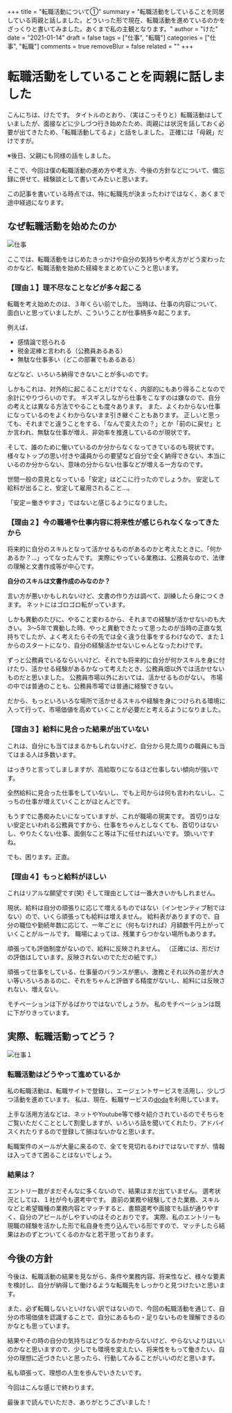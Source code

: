 +++
title = "転職活動について①"
summary = "転職活動をしていることを同居している両親と話しました。どういった形で現在、転職活動を進めているのかをざっくりと書いてみました。あくまで私の主観となります。"
author = "けた"
date = "2021-01-14"
draft = false
tags = ["仕事", "転職"]
categories = ["仕事", "転職"]
comments = true
removeBlur = false
related = ""
+++

# 転職活動をしていることを両親に話しました

こんにちは、けたです。
タイトルのとおり、（実はこっそりと）転職活動はしていましたが、面接などに少しづつ行き始めたため、両親には状況を話しておく必要が出てきたため、「転職活動してるよ」と話をしました。
正確には「母親」だけですが。

※後日、父親にも同様の話をしました。

そこで、今回は僕の転職活動の進め方や考え方、今後の方針などについて、備忘録に併せて、経験談として書いてみたいと思います。

この記事を書いている時点では、特に転職先が決まったわけではなく、あくまで途中経過になります。

## なぜ転職活動を始めたのか

![仕事](https://images.pexels.com/photos/7059/man-people-space-desk.jpg?auto=compress&cs=tinysrgb&dpr=2&h=750&w=1260)

ここでは、転職活動をはじめたきっかけや自分の気持ちや考え方がどう変わったのかなど、転職活動を始めた経緯をまとめていこうと思います。

### 【理由１】理不尽なことなどが多々起こる

転職を考え始めたのは、３年くらい前でした。
当時は、仕事の内容について、面白いと思っていましたが、こういうことが仕事柄多々起こります。

例えば、

- 感情論で怒られる
- 税金泥棒と言われる（公務員あるある）
- 無駄な仕事多い（どこの部署でもあるある）

などなど、いろいろ納得できないことが多いのです。

しかもこれは、対外的に起こることだけでなく、内部的にもあり得ることなので余計にやりづらいのです。
ギスギスしながら仕事をこなすのは嫌なので、自分の考えとは異なる方法でやることも度々あります。
また、よくわからない仕事になっているのをよくわからないまま引き継ぐこともあります。
正しいと思っても、それまでと違うことをする、「なんで変えたの？」とか「前のに戻せ」とか言われ、無駄な仕事が増え、非効率を推進しているのが現状です。

そして、誰のために働いているのか分からなくなってきているのも現状です。
様々なトップの思い付きや議員からの要望など自分で全く納得できない、本当にいるのか分からない、意味の分からない仕事などが増える一方なのです。

世間一般の意見となっている「安定」はどこに行ったのでしょうか。
安定して給料が出ること、安定して雇用されること...。

「安定＝働きやすさ」ではないと感じるようになりました。


### 【理由２】今の職場や仕事内容に将来性が感じられなくなってきたから

将来的に自分のスキルとなって活かせるものがあるのかと考えたときに、「何かあるか？...」ってなったんです。
実際にやっている業務は、公務員なので、法律の理解と文書作成等が中心です。

__自分のスキルは文書作成のみなのか？__

言い方が悪いかもしれないけど、文書の作り方は調べて、訓練したら身につくきます。
ネットにはゴロゴロ転がっています。


しかも異動のたびに、やること変わるから、それまでの経験が活かせないのも大きい。
3～5年で異動した時、やっと異動できたって思ったのが当時の正直な気持ちでしたが、よく考えたらその先では全く違う仕事をするわけなので、また１からのスタートになり、自分の経験活かせないじゃんとなったわけです。

ずっと公務員でいるならいいけど、それでも将来的に自分が何かスキルを身に付けたり、活かせる経験があるかなって考えたとき、公務員畑以外では活かせないものだと思いました。
公務員市場以外においては、活かせるものがない。
市場の中では普通のことも、公務員市場では普通に経験できない。

だから、もっといろいろな場所で活かせるスキルや経験を身につけられる環境に入って行って、市場価値を高めていくことが必要だと考えるようになりました。


### 【理由３】給料に見合った結果が出ていない

これは、自分にも当てはまるかもしれないけど、自分から見た周りの職員にも当てはまる人は多数います。

はっきりと言ってしましますが、高給取りになるほど仕事しない傾向が強いです。

全然給料に見合った仕事をしていないし、でも上司からは何も言われないし、こっちの仕事が増えていくことがほとんどです。

もうすでに愚痴みたいになっていますが、これが職場の現実です。
首切りはない安定といわれる公務員ですから、仕事をちゃんとしなくても、首切りはないし、やりたくない仕事、面倒なこと等は下に任せればいいです。
頭いいですね。

でも、困ります。正直。


### 【理由４】もっと給料がほしい

これはリアルな願望です(笑)
そして理由としては一番大きいかもしれません。

現状、給料は自分の頑張りに応じて増えるものではない（インセンティブ制ではない）ので、いくら頑張っても給料は増えません。
給料表がありますので、自分の職位や勤続年数に応じて、一年ごとに（何もなければ）月額数千円上がっていくことがルールです。
職場によっては、残業すらつかない場所もあります。

頑張っても評価制度がないので、給料に反映されません。
（正確には、形だけの評価はしています。反映されないのでただの紙です。）

頑張って仕事をしている、仕事量のバランスが悪い、激務とそれ以外の差が大きい等いろいろあるのに、それをちゃんと評価する精度がないし、給料には反映されない、増えない。

モチベーションは下がるばかりではないでしょうか。
私のモチベーションは既に下がりきっています。


## 実際、転職活動ってどう？

![仕事１](https://images.pexels.com/photos/34092/pexels-photo.jpg?auto=compress&cs=tinysrgb&dpr=2&h=750&w=1260)


### 転職活動はどうやって進めているか

私の転職活動は、転職サイトで登録し、エージェントサービスを活用し、少しづつ活動を進めています。
私は、現在、転職サービスの[doda](https://doda.jp/)を利用しています。

上手な活用方法などは、ネットやYoutube等で様々紹介されているのでそちらをご覧いただくこととして割愛しますが、いろいろ話を聞いてくれたり、アドバイスくれたりするので登録して損はないかなと思います。

転職案件のメールが大量に来るので、全てを見切れるわけではないですが、情報は入ってきて困ることはないでしょう。


### 結果は？

エントリー数がまだそんなに多くないので、結果はまだ出ていません。
選考状況としては、１社が今も選考中です。
直前の業務や経験してきた業務、スキルなどと希望職種の業務内容とマッチすると、書類選考や面接でも話が通りやすく、自分のアピールがしやすいのはそのとおりです。
実際、私のエントリーも現職の経験を活かした形で私自身を売り込んでいる形ですので、マッチしたら結果はおのずとついてくるのかなと若干思っております。


## 今後の方針

今後は、転職活動の結果を見ながら、条件や業務内容、将来性など、様々な要素を検討し、自分が納得して働けるような転職先をしっかりと見つけたいと思います。

また、必ず転職しないといけない訳ではないので、今回の転職活動を通じて、自分の市場価値を認識することで、自分にあるもの・足りないものを理解できるのかなとも思っています。

結果やその時の自分の気持ちはどうなるかわからないけど、やらないよりはいいのかなと思いますので、少しでも環境を変えたい、将来性をもって働きたい、自分の理想に近づきたいと思ったら、行動してみることがいいのだと思います。

私も頑張って、理想の人生を歩んでいきたいです。

今回はこんな感じで終わります。

最後まで読んでいただき、ありがとうございました！